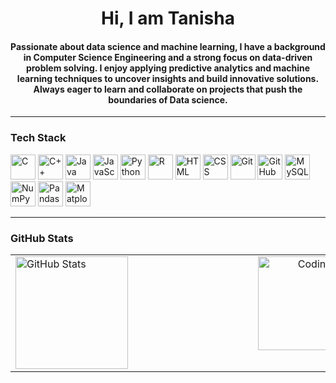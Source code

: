 <h1 align="center">Hi, I am Tanisha </h1>

<h4 align="center">
Passionate about data science and machine learning, I have a background in Computer Science Engineering and a strong focus on data-driven problem solving. I enjoy applying predictive analytics and machine learning techniques to uncover insights and build innovative solutions. Always eager to learn and collaborate on projects that push the boundaries of Data science.
</h4>

---

###  Tech Stack

<div align="left">
  <img src="https://cdn.jsdelivr.net/gh/devicons/devicon/icons/c/c-original.svg" height="40" alt="C" />
  <img src="https://cdn.jsdelivr.net/gh/devicons/devicon/icons/cplusplus/cplusplus-original.svg" height="40" alt="C++" />
  <img src="https://cdn.jsdelivr.net/gh/devicons/devicon/icons/java/java-original.svg" height="40" alt="Java" />
  <img src="https://cdn.jsdelivr.net/gh/devicons/devicon/icons/javascript/javascript-original.svg" height="40" alt="JavaScript" />
  <img src="https://cdn.jsdelivr.net/gh/devicons/devicon/icons/python/python-original.svg" height="40" alt="Python" />
  <img src="https://cdn.jsdelivr.net/gh/devicons/devicon/icons/r/r-original.svg" height="40" alt="R" />
  <img src="https://cdn.jsdelivr.net/gh/devicons/devicon/icons/html5/html5-original.svg" height="40" alt="HTML" />
  <img src="https://cdn.jsdelivr.net/gh/devicons/devicon/icons/css3/css3-original.svg" height="40" alt="CSS" />
  <img src="https://cdn.jsdelivr.net/gh/devicons/devicon/icons/git/git-original.svg" height="40" alt="Git" />
  <img src="https://cdn.jsdelivr.net/gh/devicons/devicon/icons/github/github-original.svg" height="40" alt="GitHub" />
  <img src="https://cdn.jsdelivr.net/gh/devicons/devicon/icons/mysql/mysql-original.svg" height="40" alt="MySQL" />
  <img src="https://cdn.jsdelivr.net/gh/devicons/devicon/icons/numpy/numpy-original.svg" height="40" alt="NumPy" />
  <img src="https://cdn.jsdelivr.net/gh/devicons/devicon/icons/pandas/pandas-original.svg" height="40" alt="Pandas" />
  <img src="https://cdn.jsdelivr.net/gh/devicons/devicon/icons/matplotlib/matplotlib-original.svg" height="40" alt="Matplotlib" />
</div>

---

### GitHub Stats

<table width="100%">
  <tr>
    <td width="70%" valign="top" align="left">
      <img src="https://github-readme-stats.vercel.app/api/top-langs/?username=TanishaKathpal&layout=compact&theme=radical&hide_border=false" height="180" alt="GitHub Stats" />
    </td>
    <td width="30%" valign="top" align="right" style="padding-left: 200px;">
      <img height="150" src="https://media.giphy.com/media/M9gbBd9nbDrOTu1Mqx/giphy.gif" alt="Coding GIF" />
    </td>
  </tr>
</table>
